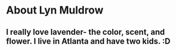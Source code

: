# About Lyn Muldrow

## I really love lavender- the color, scent, and flower. I live in Atlanta and have two kids. :D 